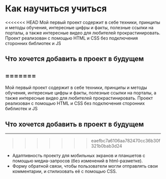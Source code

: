 # Как научиться учиться #
<<<<<<< HEAD
Мой первый проект содержит в себе техники, принципы и методы обучения, интересные цифры и факты, полезные ссылки на порталы, а также интересные видео для любителей прокрастинировать. Проект реализован с помощью HTML и CSS без подключения сторонних библиотек и JS
## Что хочется добавить в проект в будущем ##
=======
---
Мой первый проект содержит в себе техники, принципы и методы обучения, интересные цифры и факты, полезные ссылки на порталы, а также интересные видео для любителей прокрастинировать. Проект реализован с помощью HTML и CSS без подключения сторонних библиотек и JS
## Что хочется добавить в проект в будущем ##
---
>>>>>>> eaefbc7a6106aa782470cc36b30f321b0bab3d24
* Адаптивность проекту для мобильных экранов и планшетов с помощью медиа-запросов (без изменений в html-разметке).
* Форму обратной связи, чтобы пользователи могли отправлять свои комментарии, и стилизовать её с помощью CSS.